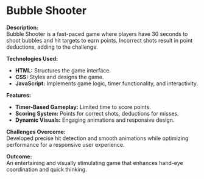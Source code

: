 # Bubble Shooter

**Description:**  
Bubble Shooter is a fast-paced game where players have 30 seconds to shoot bubbles and hit targets to earn points. Incorrect shots result in point deductions, adding to the challenge.

**Technologies Used:**  
- **HTML:** Structures the game interface.
- **CSS:** Styles and designs the game.
- **JavaScript:** Implements game logic, timer functionality, and interactivity.

**Features:**  
- **Timer-Based Gameplay:** Limited time to score points.
- **Scoring System:** Points for correct shots, deductions for misses.
- **Dynamic Visuals:** Engaging animations and responsive design.

**Challenges Overcome:**  
Developed precise hit detection and smooth animations while optimizing performance for a responsive user experience.

**Outcome:**  
An entertaining and visually stimulating game that enhances hand-eye coordination and quick thinking.
